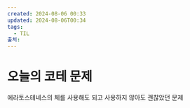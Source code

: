 ```yaml
---
created: 2024-08-06 00:33
updated: 2024-08-06T00:34
tags:
  - TIL
출처: 
---
```

# 오늘의 코테 문제
에라토스테네스의 체를 사용해도 되고 사용하지 않아도 괜찮았던 문제 
